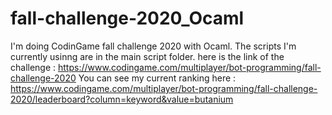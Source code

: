 # fall-challenge-2020_Ocaml
I'm doing CodinGame fall challenge 2020 with Ocaml.
The scripts I'm currently usinng are in the main script folder.
here is the link of the challenge : https://www.codingame.com/multiplayer/bot-programming/fall-challenge-2020
You can see my current ranking here : https://www.codingame.com/multiplayer/bot-programming/fall-challenge-2020/leaderboard?column=keyword&value=butanium

